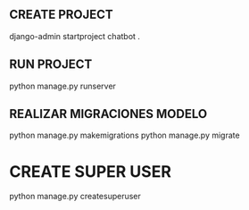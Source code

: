 ## CREATE PROJECT
django-admin startproject chatbot .

## RUN PROJECT
python manage.py runserver


## REALIZAR MIGRACIONES MODELO
python manage.py makemigrations 
python manage.py migrate   

# CREATE SUPER USER
python manage.py createsuperuser